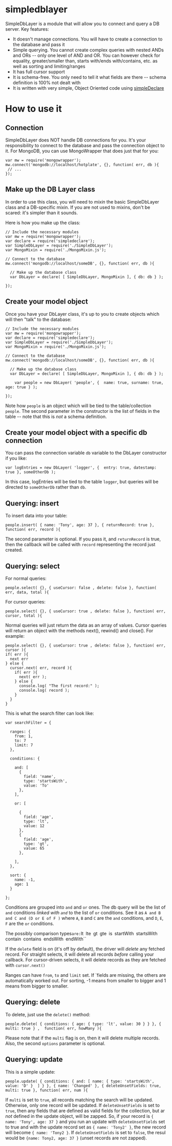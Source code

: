 simpledblayer
=============

SimpleDbLayer is a module that will allow you to connect and query a DB server. Key features:

* It doesn't manage connections. You will have to create a connection to the database and pass it
* Simple querying. You cannot create complex queries with nested ANDs and ORs -- only one level of AND and OR. You can however check for equality, greater/smaller than, starts with/ends with/contains, etc. as well as sorting and limiting/ranges
* It has full cursor support
* It is schema-free. You only need to tell it what fields are there -- schema definition is 100% not dealt with
* It is written with very simple, Object Oriented code using [simpleDeclare](https://github.com/mercmobily/simpleDeclare)

# How to use it

## Connection

SimpleDbLayer does NOT handle DB connections for you. It's your responsibility to connect to the database and pass the connection object to it.
For MongoDB, you can use MongoWrapper that does just that for you:

    var mw = require('mongowrapper');
    mw.connect('mongodb://localhost/hotplate', {}, function( err, db ){
     // ...
    });


## Make up the DB Layer class

In order to use this class, you will need to _mixin_ the basic SimpleDbLayer class and a DB-specific mixin. If you are not used to mixins, don't be scared: it's simpler than it sounds.

Here is how you make up the class:

    // Include the necessary modules
    var mw = require('mongowrapper');
    var declare = require('simpledeclare');
    var SimpleDbLayer = require('./SimpleDbLayer');
    var MongoMixin = require('./MongoMixin.js');

    // Connect to the database
    mw.connect('mongodb://localhost/someDB', {}, function( err, db ){

      // Make up the database class
      var DbLayer = declare( [ SimpleDbLayer, MongoMixin ], { db: db } );

    });



## Create your model object

Once you have your DbLayer class, it's up to you to create objects which will then "talk" to the database:

    // Include the necessary modules
    var mw = require('mongowrapper');
    var declare = require('simpledeclare');
    var SimpleDbLayer = require('./SimpleDbLayer');
    var MongoMixin = require('./MongoMixin.js');

    // Connect to the database
    mw.connect('mongodb://localhost/someDB', {}, function( err, db ){

      // Make up the database class
      var DbLayer = declare( [ SimpleDbLayer, MongoMixin ], { db: db } );

        var people = new DbLayer( 'people', {  name: true, surname: true, age: true } );

    });

Note how `people` is an object which will be tied to the table/collection `people`. The second parameter in the constructor is the list of fields in the table -- note that this is _not_ a schema definition.

## Create your model object with a specific db connection

You can pass the connection variable `db` variable to the DbLayer constructor if you like:

    var logEntries = new DbLayer( 'logger', {  entry: true, datestamp: true }, someOtherDb );

In this case, logEntries will be tied to the table `logger`, but queries will be directed to `someOtherDb` rather than `db`.


## Querying: insert

To insert data into your table:

    people.insert( { name: 'Tony', age: 37 }, { returnRecord: true }, function( err, record ){

The second parameter is optional. If you pass it, and `returnRecord` is true, then the callback will be called with `record` representing the record just created.


## Querying: select

For normal queries:

    people.select( {}, { useCursor: false , delete: false }, function( err, data, total ){

For cursor queries:

    people.select( {}, { useCursor: true , delete: false }, function( err, cursor, total ){

Normal queries will just return the data as an array of values. Cursor queries will return an object with the methods next(), rewind() and close(). For example:

    people.select( {}, { useCursor: true , delete: false }, function( err, cursor ){
    if( err ){
      next err
    } else {
      cursor.next( err, record ){
        if( err ){
          next( err );
        } else {
          console.log( "The first record:" );
          console.log( record );
        } 
      }
    }

This is what the search filter can look like:

    var searchFilter = { 
  
      ranges: {
        from: 1,
        to: 7
        limit: 7
      },
  
      conditions: {
  
        and: [
          { 
            field: 'name',
            type: 'startsWith',
            value: 'To'
          },
        ],
  
        or: [
  
          {
            field: 'age',
            type: 'lt',
            value: 12 
          },
          {
            field: 'age',
            type: 'gt',
            value: 65
          },

        ],
      },
  
      sort: {
        name: -1,
        age: 1
      }
  
    };

Conditions are grouped into `and` and `or` ones. The db query will be the list of `and` conditions _linked with `and`_ to the list of `or` conditions. See it as `A and B and C and (D or E of F )` where `A`, `B` and `C` are the `and` conditions, and `D`, `E`, `F` are the `or` conditions.

The possibly comparison types` are: `lt` `lte` `gt` `gte` `is` `startWith` `startsWith` `contain` `contains` `endsWith` `endWith``

If the `delete` field is on (it's off by default), the driver will _delete_ any fetched record. For straight selects, it will delete all records _before_ calling your callback. For cursor-driven selects, it will delete records as they are fetched with `cursor.next()` 

Ranges can have `from`, `to` and `limit` set. If `fields are missing, the others are automatically worked out.
For sorting, -1 means from smaller to bigger and 1 means from bigger to smaller.


## Querying: delete

To delete, just use the `delete()` method:

    people.delete( { conditions: { age: { type: 'lt', value: 30 } } }, { multi: true } ,  function( err, howMany ){

Please note that if the `multi` flag is on, then it will delete multiple records. Also, the second `options` parameter is optional.

## Querying: update

This is a simple update:

    people.update( { conditions: { and: [ name: { type: 'startsWith', value: 'D' }  ] } }, { name: 'Changed' }, { deleteUnsetFields: true, multi: true }, function( err, num ){

If `multi` is set to `true`, all records matching the search will be updated. Otherwise, only one record will be updated.
If `deleteUnsetFields` is set to `true`, then any fields that are defined as valid fields for the collection, but ar _not_ defined in the update object, will be zapped. So, if your record is `{ name: 'Tony', age: 37 }` and you run an update with `deleteUnsetFields` set to true and with the update record set as `{ name: 'Tony2' }`, the new record will become `{ name: 'Tony2 }`. If `deleteUnsetFields` is set to `false`, the resul would be `{name: Tony2, age: 37 }` (unset records are not zapped).




